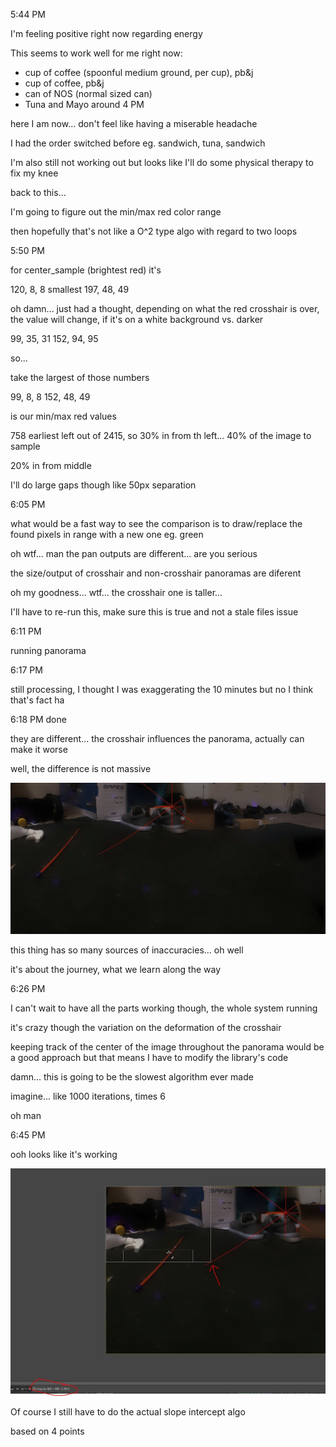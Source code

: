 5:44 PM

I'm feeling positive right now regarding energy

This seems to work well for me right now:

- cup of coffee (spoonful medium ground, per cup), pb&j
- cup of coffee, pb&j
- can of NOS (normal sized can)
- Tuna and Mayo around 4 PM

here I am now... don't feel like having a miserable headache

I had the order switched before eg. sandwich, tuna, sandwich

I'm also still not working out but looks like I'll do some physical therapy to fix my knee

back to this...

I'm going to figure out the min/max red color range

then hopefully that's not like a O^2 type algo with regard to two loops

5:50 PM

for center_sample (brightest red) it's

120, 8, 8 smallest
197, 48, 49

oh damn... just had a thought, depending on what the red crosshair is over, the value will change, if it's on a white background vs. darker

99, 35, 31
152, 94, 95

so...

take the largest of those numbers

99, 8, 8
152, 48, 49

is our min/max red values

758 earliest left out of 2415, so 30% in from th left... 40% of the image to sample

20% in from middle

I'll do large gaps though like 50px separation

6:05 PM

what would be a fast way to see the comparison is to draw/replace the found pixels in range with a new one eg. green

oh wtf... man the pan outputs are different... are you serious

the size/output of crosshair and non-crosshair panoramas are diferent

oh my goodness... wtf... the crosshair one is taller...

I'll have to re-run this, make sure this is true and not a stale files issue

6:11 PM

running panorama

6:17 PM

still processing, I thought I was exaggerating the 10 minutes but no I think that's fact ha

6:18 PM done

they are different... the crosshair influences the panorama, actually can make it worse

well, the difference is not massive

<img src="../../images/crosshair-diff.gif"/>

this thing has so many sources of inaccuracies... oh well

it's about the journey, what we learn along the way

6:26 PM

I can't wait to have all the parts working though, the whole system running

it's crazy though the variation on the deformation of the crosshair

keeping track of the center of the image throughout the panorama would be a good approach but that means I have to modify the library's code

damn... this is going to be the slowest algorithm ever made

imagine... like 1000 iterations, times 6

oh man

6:45 PM

ooh looks like it's working

<img src="../../images/working.JPG"/>

Of course I still have to do the actual slope intercept algo

based on 4 points

